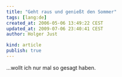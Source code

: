 ```yaml
---
title: "Geht raus und genießt den Sommer"
tags: [lang:de]
created_at: 2006-05-06 13:49:22 CEST
updated_at: 2009-07-06 23:40:41 CEST
author: Holger Just

kind: article
publish: true
---
```


...wollt ich nur mal so gesagt haben.